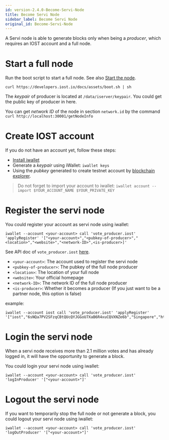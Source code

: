 ```yaml
---
id: version-2.4.0-Become-Servi-Node
title: Become Servi Node
sidebar_label: Become Servi Node
original_id: Become-Servi-Node
---
```


A Servi node is able to generate blocks only when being a *producer*, which requires an IOST account and a full node. 

# Start a full node
Run the boot script to start a full node. See also [Start the node](4-running-iost-node/Deployment.md).

```
curl https://developers.iost.io/docs/assets/boot.sh | sh
```

The *keypair* of producer is located at `/data/iserver/keypair`. You could get the public key of producer in here.

You can get *network ID* of the node in section `network.id` by the command `curl http://localhost:30001/getNodeInfo`

# Create IOST account

If you do not have an account yet, follow these steps:

- [Install iwallet](4-running-iost-node/iWallet.md#install)
- Generate a *keypair* using iWallet: `iwallet keys`
- Using the *pubkey* generated to create testnet account by [blockchain explorer](https://explorer.iost.io/applyIOST).

> Do not forget to import your account to iwallet: `iwallet account --import $YOUR_ACCOUNT_NAME $YOUR_PRIVATE_KEY`

# Register the servi node

You could register your account as servi node using iwallet:
```
iwallet --account <your-account> call 'vote_producer.iost' 'applyRegister' '["<your-account>","<pubkey-of-producer>","<location>","<website>","<network-ID>",<is-producer>]'
```
See API doc of `vote_producer.iost` [here](6-reference/SystemContract.md#vote-produceriost).

- `<your-account>`: The account used to register the servi node
- `<pubkey-of-producer>`: The pubkey of the full node producer
- `<location>`: The location of your full node
- `<website>`: Your official homepage
- `<network-ID>`: The network ID of the full node producer
- `<is-producer>`: Whether it becomes a producer (If you just want to be a partner node, this option is false)

example:
```
iwallet --account iost call 'vote_producer.iost' 'applyRegister' '["iost","6sNQa7PV2SFzqCBtQUcQYJGGoU7XaB6R4xuCQVXNZe6b","Singapore","https://iost.io/","/ip4/3.85.187.72/tcp/30000/ipfs/12D3KooWA2QZHXCLsVL9rxrtKPRqBSkQj7mCdHEhRoW8eJtn24ht",true]'
```

# Login the servi node

When a servi node receives more than 2.1 million votes and has already logged in, it will have the opportunity to generate a block.

You could login your servi node using iwallet:

```
iwallet --account <your-account> call 'vote_producer.iost' 'logInProducer' '["<your-account>"]'
```

# Logout the servi node
If you want to temporarily stop the full node or not generate a block, you could logout your servi node using iwallet:

```
iwallet --account <your-account> call 'vote_producer.iost' 'logOutProducer' '["<your-account>"]'
```

